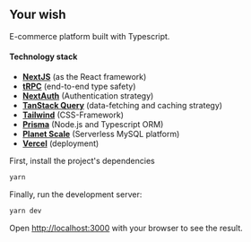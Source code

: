 ## Your wish

E-commerce platform built with Typescript.

#### Technology stack

- [**NextJS**](https://nextjs.org/) (as the React framework)
- [**tRPC**](https://trpc.io/) (end-to-end type safety)
- [**NextAuth**](https://next-auth.js.org/) (Authentication strategy)
- [**TanStack Query**](https://tanstack.com/) (data-fetching and caching strategy)
- [**Tailwind**](https://tailwindcss.com/) (CSS-Framework)
- [**Prisma**](https://www.prisma.io/) (Node.js and Typescript ORM)
- [**Planet Scale**](https://planetscale.com/) (Serverless MySQL platform)
- [**Vercel**](https://vercel.com/docs) (deployment)

First, install the project's dependencies

```bash
yarn
```

Finally, run the development server: 

```bash
yarn dev
```


Open [http://localhost:3000](http://localhost:3000) with your browser to see the result.

